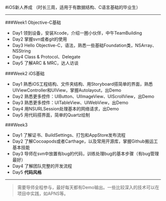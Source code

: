 #iOS新人养成
（时长三周，适用于有数据结构、C语言基础的毕业生）
***

###Week1 Objective-C基础

* Day1 领到设备，安装Xcode，介绍一圈小伙伴，中午TeamBuilding
* Day2 掌握svn或者git的使用
* Day3 Hello Objective-C，语法，熟悉一些基础Foundation类，NSArray、NSString
* Day4 Class & Protocol、Delegate
* Day5 了解ARC & MRC，达人访谈

###Week2 iOS基础

* Day1 熟悉iOS工程结构、文件夹结构、用Storyboard搭简单的界面，熟悉UIViewController和UIView，掌握Autolayout，出Demo
* Day2 熟悉更多控件：UIButton、UIImageView、UIScrollView，出Demo
* Day3 熟悉更多控件：UITableView、UIWebView，出Demo
* Day4 用NSURLSession处理基本的网络请求，出Demo
* Day5 用代码搭界面，简单的Quartz绘制

###Week3

* Day1 了解证书、BuildSettings、打包和AppStore发布流程
* Day2 了解Cocoapods或者Carthage，以及常用开源库，掌握Github搬运工基本技能
* Day3 导师在svn中放置有bug的代码，训练处理bug的基本步骤（有bug管理最好）
* Day4 了解团队完整的开发流程
* Day5 **代码风格**

***
> 需要导师全程参与，最好每天都有Demo输出。一些比较深入的技术可以在项目中实践，如APNS等。